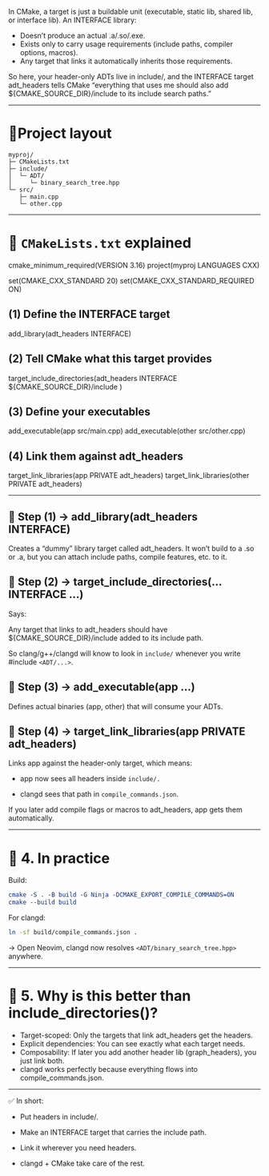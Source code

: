 In CMake, a target is just a buildable unit (executable, static lib, shared lib, or interface lib).
An INTERFACE library:

- Doesn’t produce an actual .a/.so/.exe.
- Exists only to carry usage requirements (include paths, compiler options, macros).
- Any target that links it automatically inherits those requirements.


So here, your header-only ADTs live in include/, and the INTERFACE target adt_headers tells CMake
“everything that uses me should also add ${CMAKE_SOURCE_DIR}/include to its include search paths.”

---

# 🔹Project layout

```
myproj/
├─ CMakeLists.txt
├─ include/
│  └─ ADT/
│     └─ binary_search_tree.hpp
└─ src/
   ├─ main.cpp
   └─ other.cpp
```

---

# 🔹 `CMakeLists.txt` explained

cmake_minimum_required(VERSION 3.16)
project(myproj LANGUAGES CXX)

set(CMAKE_CXX_STANDARD 20)
set(CMAKE_CXX_STANDARD_REQUIRED ON)

## (1) Define the INTERFACE target
add_library(adt_headers INTERFACE)

## (2) Tell CMake what this target provides
target_include_directories(adt_headers INTERFACE
  ${CMAKE_SOURCE_DIR}/include
)

## (3) Define your executables
add_executable(app src/main.cpp)
add_executable(other src/other.cpp)

## (4) Link them against adt_headers
target_link_libraries(app   PRIVATE adt_headers)
target_link_libraries(other PRIVATE adt_headers)

---

## 🔸 Step (1) → add_library(adt_headers INTERFACE)

Creates a “dummy” library target called adt_headers. It won’t build to a .so or .a, but
you can attach include paths, compile features, etc. to it.

## 🔸 Step (2) → target_include_directories(... INTERFACE …)

Says:

Any target that links to adt_headers should have ${CMAKE_SOURCE_DIR}/include added to its include path.

So clang/g++/clangd will know to look in `include/` whenever you write #include `<ADT/...>`.


## 🔸 Step (3) → add_executable(app …)

Defines actual binaries (app, other) that will consume your ADTs.

## 🔸 Step (4) → target_link_libraries(app PRIVATE adt_headers)

Links app against the header-only target, which means:

- app now sees all headers inside `include/.`

- clangd sees that path in `compile_commands.json`.

If you later add compile flags or macros to adt_headers, app gets them automatically.



---

# 🔹 4. In practice

Build:

```CMake
cmake -S . -B build -G Ninja -DCMAKE_EXPORT_COMPILE_COMMANDS=ON
cmake --build build
```

For clangd:

```Bash
ln -sf build/compile_commands.json .
```

→ Open Neovim, clangd now resolves `<ADT/binary_search_tree.hpp>` anywhere.


---

# 🔹 5. Why is this better than include_directories()?

- Target-scoped: Only the targets that link adt_headers get the headers.
- Explicit dependencies: You can see exactly what each target needs.
- Composability: If later you add another header lib (graph_headers), you just link both.
- clangd works perfectly because everything flows into compile_commands.json.



---

✅ In short:

- Put headers in include/.

- Make an INTERFACE target that carries the include path.

- Link it wherever you need headers.

- clangd + CMake take care of the rest.

